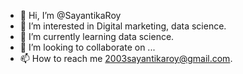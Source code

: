 - 👋 Hi, I’m @SayantikaRoy
- 👀 I’m interested in Digital marketing, data science.
- 🌱 I’m currently learning data science.
- 💞️ I’m looking to collaborate on ...
- 📫 How to reach me 2003sayantikaroy@gmail.com.

<!---
SayantikaRoy/SayantikaRoy is a ✨ special ✨ repository because its `README.md` (this file) appears on your GitHub profile.
You can click the Preview link to take a look at your changes.
--->
